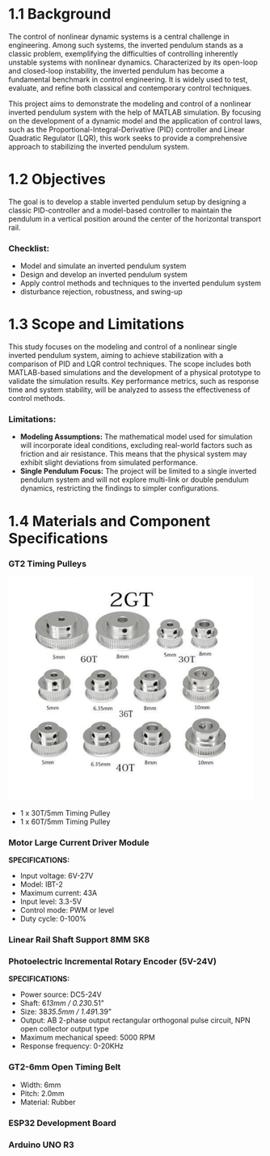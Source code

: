 # 1.1 Background
The control of nonlinear dynamic systems is a central challenge in engineering. Among such systems, the inverted pendulum stands as a classic problem, exemplifying the difficulties of controlling inherently unstable systems with nonlinear dynamics. Characterized by its open-loop and closed-loop instability, the inverted pendulum has become a fundamental benchmark in control engineering. It is widely used to test, evaluate, and refine both classical and contemporary control techniques. 

This project aims to demonstrate the modeling and control of a nonlinear inverted pendulum system with the help of MATLAB simulation. By focusing on the development of a dynamic model and the application of control laws, such as the Proportional-Integral-Derivative (PID) controller and Linear Quadratic Regulator (LQR), this work seeks to provide a comprehensive approach to stabilizing the inverted pendulum system.

# 1.2 Objectives
The goal is to develop a stable inverted pendulum setup by designing a classic PID-controller and a model-based controller to maintain the pendulum in a vertical position around the center of the horizontal transport rail.

### Checklist:
- Model and simulate an inverted pendulum system
- Design and develop an inverted pendulum system
- Apply control methods and techniques to the inverted pendulum system
- disturbance rejection, robustness, and swing-up

# 1.3 Scope and Limitations
This study focuses on the modeling and control of a nonlinear single inverted pendulum system, aiming to achieve stabilization with a comparison of PID and LQR control techniques. The scope includes both MATLAB-based simulations and the development of a physical prototype to validate the simulation results. Key performance metrics, such as response time and system stability, will be analyzed to assess the effectiveness of control methods.

### Limitations:
- **Modeling Assumptions:** The mathematical model used for simulation will incorporate ideal conditions, excluding real-world factors such as friction and air resistance. This means that the physical system may exhibit slight deviations from simulated performance.
- **Single Pendulum Focus:** The project will be limited to a single inverted pendulum system and will not explore multi-link or double pendulum dynamics, restricting the findings to simpler configurations.

# 1.4 Materials and Component Specifications

### GT2 Timing Pulleys
![](images/GT2_timing_pulley.png)

- 1 x 30T/5mm Timing Pulley
- 1 x 60T/5mm Timing Pulley

### Motor Large Current Driver Module
**SPECIFICATIONS:**
- Input voltage: 6V-27V
- Model: IBT-2
- Maximum current: 43A
- Input level: 3.3-5V
- Control mode: PWM or level
- Duty cycle: 0-100%

### Linear Rail Shaft Support 8MM SK8

### Photoelectric Incremental Rotary Encoder (5V-24V)
**SPECIFICATIONS:**
- Power source: DC5-24V
- Shaft: 6*13mm / 0.23*0.51"
- Size: 38*35.5mm / 1.49*1.39"
- Output: AB 2-phase output rectangular orthogonal pulse circuit, NPN open collector output type
- Maximum mechanical speed: 5000 RPM
- Response frequency: 0-20KHz

### GT2-6mm Open Timing Belt
- Width: 6mm
- Pitch: 2.0mm
- Material: Rubber

### ESP32 Development Board

### Arduino UNO R3


